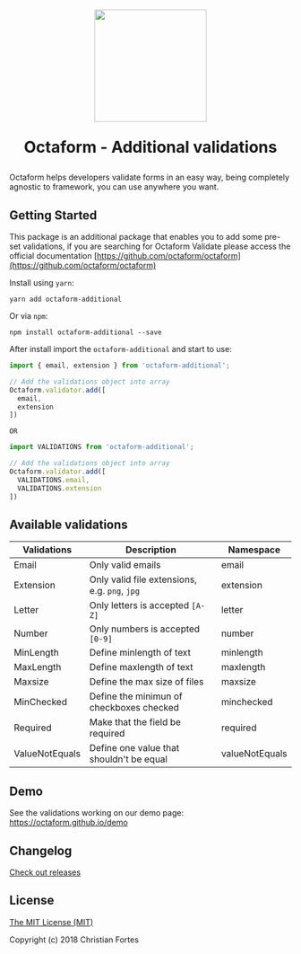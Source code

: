 <h1 align="center">
  <img src="https://avatars2.githubusercontent.com/u/37938941?s=400&u=b7a61cbf6b9686cb78d50258213b256159dbb7af&v=4" height="200" width="200"/>
  <p align="center">Octaform - Additional validations</p>
</h1>

Octaform helps developers validate forms in an easy way, being completely agnostic to framework, you can use anywhere you want.

## Getting Started
This package is an additional package that enables you to add some pre-set validations, if you are searching for Octaform Validate please access the official documentation [https://github.com/octaform/octaform](https://github.com/octaform/octaform)

Install using `yarn`:
```
yarn add octaform-additional
```

Or via `npm`:
```
npm install octaform-additional --save
```

After install import the `octaform-additional` and start to use:

```js
import { email, extension } from 'octaform-additional';

// Add the validations object into array
Octaform.validator.add([
  email,
  extension
])
```

`OR`
```js
import VALIDATIONS from 'octaform-additional';

// Add the validations object into array
Octaform.validator.add([
  VALIDATIONS.email,
  VALIDATIONS.extension
])

```

## Available validations

Validations     | Description                                             | Namespace
----------------|---------------------------------------------------------|-----------
Email           | Only valid emails                                       | email
Extension       | Only valid file extensions, e.g. `png`, `jpg`           | extension
Letter          | Only letters is accepted `[A-Z]`                        | letter
Number          | Only numbers is accepted `[0-9]`                        | number
MinLength       | Define minlength of text                                | minlength
MaxLength       | Define maxlength of text                                | maxlength
Maxsize         | Define the max size of files                            | maxsize
MinChecked      | Define the minimun of checkboxes checked                | minchecked
Required        | Make that the field be required                         | required
ValueNotEquals  | Define one value that shouldn't be equal                | valueNotEquals

## Demo
See the validations working on our demo page: https://octaform.github.io/demo

## Changelog

[Check out releases](https://github.com/octaform/octaform-additional/releases)

## License

[The MIT License (MIT)](/LICENSE.md)

Copyright (c) 2018 Christian Fortes
